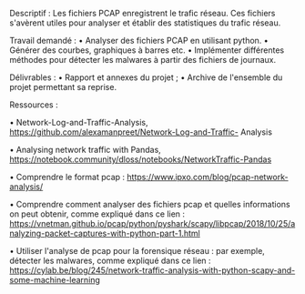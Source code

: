 Descriptif :
Les fichiers PCAP enregistrent le trafic réseau. Ces fichiers s'avèrent utiles pour analyser et établir des
statistiques du trafic réseau.

Travail demandé :
• Analyser des fichiers PCAP en utilisant python.
• Générer des courbes, graphiques à barres etc.
• Implémenter différentes méthodes pour détecter les malwares à partir des fichiers de journaux.

Délivrables :
• Rapport et annexes du projet ;
• Archive de l'ensemble du projet permettant sa reprise.

Ressources :

• Network-Log-and-Traffic-Analysis, https://github.com/alexamanpreet/Network-Log-and-Traffic-
Analysis

• Analysing network traffic with Pandas,
https://notebook.community/dloss/notebooks/NetworkTraffic-Pandas

• Comprendre le format pcap : https://www.ipxo.com/blog/pcap-network-analysis/

• Comprendre comment analyser des fichiers pcap et quelles informations on peut obtenir, comme expliqué dans ce lien : https://vnetman.github.io/pcap/python/pyshark/scapy/libpcap/2018/10/25/analyzing-packet-captures-with-python-part-1.html

• Utiliser l'analyse de pcap pour la forensique réseau : par exemple, détecter les malwares, comme expliqué dans ce lien : https://cylab.be/blog/245/network-traffic-analysis-with-python-scapy-and-some-machine-learning
